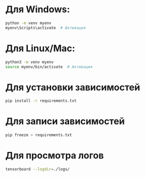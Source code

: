 # Для Windows:
```bash
python -m venv myenv
myenv\Scripts\activate  # Активация
```

# Для Linux/Mac:
```bash
python3 -m venv myenv
source myenv/bin/activate  # Активация
```

# Для установки зависимостей
```bash
pip install -r requirements.txt
```

# Для записи зависимостей
```bash
pip freeze > requirements.txt
```

# Для просмотра логов
```bash
tensorboard --logdir=./logs/
```